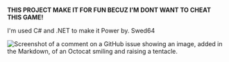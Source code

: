 **THIS PROJECT MAKE IT FOR FUN BECUZ I'M DONT WANT TO CHEAT THIS GAME!**

I'm used C# and .NET to make it
Power by. Swed64

![Screenshot of a comment on a GitHub issue showing an image, added in the Markdown, of an Octocat smiling and raising a tentacle.](https://myoctocat.com/assets/images/base-octocat.svg)
